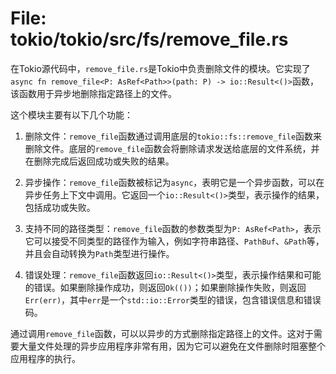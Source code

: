 # File: tokio/tokio/src/fs/remove_file.rs

在Tokio源代码中，`remove_file.rs`是Tokio中负责删除文件的模块。它实现了`async fn remove_file<P: AsRef<Path>>(path: P) -> io::Result<()>`函数，该函数用于异步地删除指定路径上的文件。

这个模块主要有以下几个功能：

1. 删除文件：`remove_file`函数通过调用底层的`tokio::fs::remove_file`函数来删除文件。底层的`remove_file`函数会将删除请求发送给底层的文件系统，并在删除完成后返回成功或失败的结果。

2. 异步操作：`remove_file`函数被标记为`async`，表明它是一个异步函数，可以在异步任务上下文中调用。它返回一个`io::Result<()>`类型，表示操作的结果，包括成功或失败。

3. 支持不同的路径类型：`remove_file`函数的参数类型为`P: AsRef<Path>`，表示它可以接受不同类型的路径作为输入，例如字符串路径、`PathBuf`、`&Path`等，并且会自动转换为`Path`类型进行操作。

4. 错误处理：`remove_file`函数返回`io::Result<()>`类型，表示操作结果和可能的错误。如果删除操作成功，则返回`Ok(())`；如果删除操作失败，则返回`Err(err)`，其中`err`是一个`std::io::Error`类型的错误，包含错误信息和错误码。

通过调用`remove_file`函数，可以以异步的方式删除指定路径上的文件。这对于需要大量文件处理的异步应用程序非常有用，因为它可以避免在文件删除时阻塞整个应用程序的执行。


